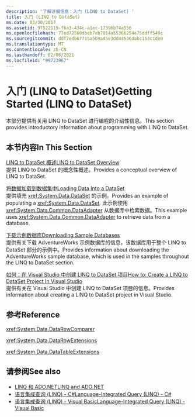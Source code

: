 ```yaml
---
description: '了解详细信息：入门 (LINQ to DataSet) '
title: 入门 (LINQ to DataSet)
ms.date: 03/30/2017
ms.assetid: 97522119-f6a3-434c-a1ec-17396b74a556
ms.openlocfilehash: 77ed72560dbeb7eb7014a55366254e75ddff549c
ms.sourcegitcommit: ddf7edb67715a5b9a45e3dd44536dabc153c1de0
ms.translationtype: MT
ms.contentlocale: zh-CN
ms.lasthandoff: 02/06/2021
ms.locfileid: "99723967"
---
```

# <a name="getting-started-linq-to-dataset"></a><span data-ttu-id="c94d2-103">入门 (LINQ to DataSet)</span><span class="sxs-lookup"><span data-stu-id="c94d2-103">Getting Started (LINQ to DataSet)</span></span>

<span data-ttu-id="c94d2-104">本部分提供有关用 LINQ to DataSet 进行编程的介绍性信息。</span><span class="sxs-lookup"><span data-stu-id="c94d2-104">This section provides introductory information about programming with LINQ to DataSet.</span></span>  
  
## <a name="in-this-section"></a><span data-ttu-id="c94d2-105">本节内容</span><span class="sxs-lookup"><span data-stu-id="c94d2-105">In This Section</span></span>  

 [<span data-ttu-id="c94d2-106">LINQ to DataSet 概述</span><span class="sxs-lookup"><span data-stu-id="c94d2-106">LINQ to DataSet Overview</span></span>](linq-to-dataset-overview.md)  
 <span data-ttu-id="c94d2-107">提供 LINQ to DataSet 的概念性概述。</span><span class="sxs-lookup"><span data-stu-id="c94d2-107">Provides a conceptual overview of LINQ to DataSet.</span></span>  
  
 [<span data-ttu-id="c94d2-108">将数据加载到数据集中</span><span class="sxs-lookup"><span data-stu-id="c94d2-108">Loading Data Into a DataSet</span></span>](loading-data-into-a-dataset.md)  
 <span data-ttu-id="c94d2-109">提供填充 <xref:System.Data.DataSet> 的示例。</span><span class="sxs-lookup"><span data-stu-id="c94d2-109">Provides an example of populating a <xref:System.Data.DataSet>.</span></span> <span data-ttu-id="c94d2-110">此示例使用 <xref:System.Data.Common.DataAdapter> 从数据库中检索数据。</span><span class="sxs-lookup"><span data-stu-id="c94d2-110">This example uses <xref:System.Data.Common.DataAdapter> to retrieve data from a database.</span></span>  
  
 [<span data-ttu-id="c94d2-111">下载示例数据库</span><span class="sxs-lookup"><span data-stu-id="c94d2-111">Downloading Sample Databases</span></span>](downloading-sample-databases-linq-to-dataset.md)  
 <span data-ttu-id="c94d2-112">提供有关下载 AdventureWorks 示例数据库的信息，该数据库用于整个 LINQ to DataSet 部分的示例中。</span><span class="sxs-lookup"><span data-stu-id="c94d2-112">Provides information about downloading the AdventureWorks sample database, which is used in the samples throughout the LINQ to DataSet section.</span></span>  
  
 [<span data-ttu-id="c94d2-113">如何：在 Visual Studio 中创建 LINQ to DataSet 项目</span><span class="sxs-lookup"><span data-stu-id="c94d2-113">How to: Create a LINQ to DataSet Project In Visual Studio</span></span>](how-to-create-a-linq-to-dataset-project-in-vs.md)  
 <span data-ttu-id="c94d2-114">提供有关在 Visual Studio 中创建 LINQ to DataSet 项目的信息。</span><span class="sxs-lookup"><span data-stu-id="c94d2-114">Provides information about creating a LINQ to DataSet project in Visual Studio.</span></span>  
  
## <a name="reference"></a><span data-ttu-id="c94d2-115">参考</span><span class="sxs-lookup"><span data-stu-id="c94d2-115">Reference</span></span>  

 <xref:System.Data.DataRowComparer>  
  
 <xref:System.Data.DataRowExtensions>  
  
 <xref:System.Data.DataTableExtensions>  
  
## <a name="see-also"></a><span data-ttu-id="c94d2-116">请参阅</span><span class="sxs-lookup"><span data-stu-id="c94d2-116">See also</span></span>

- [<span data-ttu-id="c94d2-117">LINQ 和 ADO.NET</span><span class="sxs-lookup"><span data-stu-id="c94d2-117">LINQ and ADO.NET</span></span>](linq-and-ado-net.md)
- [<span data-ttu-id="c94d2-118">语言集成查询 (LINQ) - C#</span><span class="sxs-lookup"><span data-stu-id="c94d2-118">Language-Integrated Query (LINQ) - C#</span></span>](../../../csharp/programming-guide/concepts/linq/index.md)  
- [<span data-ttu-id="c94d2-119">语言集成查询 (LINQ) - Visual Basic</span><span class="sxs-lookup"><span data-stu-id="c94d2-119">Language-Integrated Query (LINQ) - Visual Basic</span></span>](../../../visual-basic/programming-guide/concepts/linq/index.md)  
